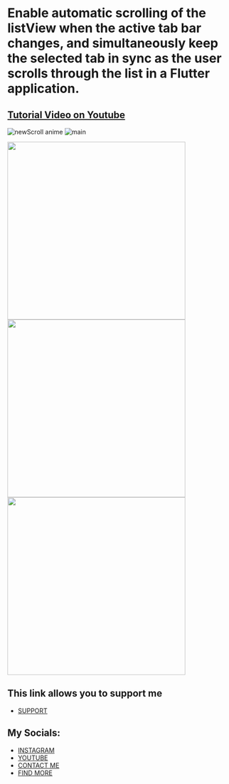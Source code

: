 # Enable automatic scrolling of the listView when the active tab bar changes, and simultaneously keep the selected tab in sync as the user scrolls through the list in a Flutter application.
## [Tutorial Video on Youtube](https://youtu.be/gBQmI1kBHC0)
![newScroll anime](https://github.com/AmirBayat0/flutter_scroll_animation/assets/91388754/0ef4e11d-3cbd-4cbd-a206-bd346759ee2b)
![main](https://github.com/AmirBayat0/flutter_scroll_animation/assets/91388754/4a4e97db-75b8-402d-abbf-04108179aae1)


 <div class="row">
  <div class="column">
   <img src="https://github.com/AmirBayat0/flutter_scroll_animation/assets/91388754/d5883f76-b958-40cd-bbff-68330acd1729" height="400"/>
   <img src="https://github.com/AmirBayat0/flutter_scroll_animation/assets/91388754/e7ac09a1-9077-4593-b57e-0d3f7db6a672" height="400"/>
    <img src="https://github.com/AmirBayat0/flutter_scroll_animation/assets/91388754/15774222-d101-46cf-acc7-fedb90ef4192" height="400"/>
   </div>
  
</div>
 

 
## This link allows you to support me
* [SUPPORT](https://www.buymeacoffee.com/AmirBayat)

## My Socials:
* [INSTAGRAM](https://www.instagram.com/codewithflexz)
* [YOUTUBE]( https://www.youtube.com/c/ProgrammingWithFlexZ)
* [CONTACT ME](https://amirbayat.dev@gmail.com)
* [FIND MORE](https://zaap.bio/CodeWithFlexz)
